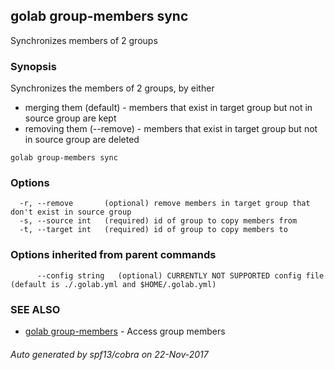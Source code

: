 ## golab group-members sync

Synchronizes members of 2 groups

### Synopsis


Synchronizes the members of 2 groups, by either

* merging them (default) - members that exist in target group but not in source group are kept
* removing them (--remove) - members that exist in target group but not in source group are deleted

```
golab group-members sync
```

### Options

```
  -r, --remove       (optional) remove members in target group that don't exist in source group
  -s, --source int   (required) id of group to copy members from
  -t, --target int   (required) id of group to copy members to
```

### Options inherited from parent commands

```
      --config string   (optional) CURRENTLY NOT SUPPORTED config file (default is ./.golab.yml and $HOME/.golab.yml)
```

### SEE ALSO
* [golab group-members](golab_group-members.md)	 - Access group members

###### Auto generated by spf13/cobra on 22-Nov-2017
